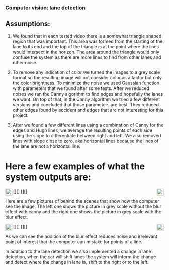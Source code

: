 ### Computer vision: lane detection

## Assumptions:

1. We found that in each tested video there is a somewhat triangle shaped region
that was important.
This area was formed from the starting of the lane to its end and the top of the
triangle is at the point where the lines would intersect in the horizon.
The area around the triangle would only confuse the system as there are more lines to
find from other lanes and other noise.

2. To remove any indication of color we turned the images to a grey scale format so
the resulting image will not consider color as a factor but only the color brightness.
To minimize the noise we used Gaussian function with parameters that we found
after some tests.
After we reduced noises we ran the Canny algorithm to find edges and hopefully
the lanes we want.
On top of that, in the Canny algorithm we tried a few different versions and
concluded that those parameters are best.
They reduced other edges found by accident and edges that are not interesting for
this project.

3. After we found a few different lines using a combination of Canny for the edges
and Hugh lines, we average the resulting points of each side using the slope to
differentiate between right and left. We also removed lines with slope close to
zero, aka horizontal lines because the lines of the lane are not a horizontal line.

# Here a few examples of what the system outputs are:
[<img align="left" alt="codeSTACKr.com" width="22px" src="https://github.com/MortarDefender/CV-LaneDetection/tree/main/Demo Assets/sideRoadEX1.png" />][]
[<img align="right" alt="codeSTACKr.com" width="22px" src="https://github.com/MortarDefender/CV-LaneDetection/tree/main/Demo Assets/sideRoadEX2.png" />][]

Here are a few pictures of behind the scenes that show how the computer see the
image. The left one shows the picture in grey scale without the blur effect with canny
and the right one shows the picture in grey scale with the blur effect.

[<img align="left" alt="codeSTACKr.com" width="22px" src="https://github.com/MortarDefender/CV-LaneDetection/tree/main/Demo Assets/roadWithNoise.png" />][]
[<img align="right" alt="codeSTACKr.com" width="22px" src="https://github.com/MortarDefender/CV-LaneDetection/tree/main/Demo Assets/roadWithoutNoise.png" />][]

As we can see the addition of the blur effect reduces noise and irrelevant point of
interest that the computer can mistake for points of a line.

In addition to the lane detection we also implemented a change in lane detection,
when the car will shift lanes the system will inform the change and detect where the
change in lane is, shift to the right or to the left.